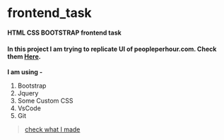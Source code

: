 # frontend_task

**HTML CSS BOOTSTRAP frontend task**

#### In this project I am trying to replicate UI of peopleperhour.com. Check them [Here](https://www.peopleperhour.com/freelancer/marketing-seo/penprince-m-experienced-guest-post-writer-on-nnjvwn#reviews).

**I am using -**

1. Bootstrap
2. Jquery
3. Some Custom CSS
4. VsCode
5. Git

> [check what I made](https://saxenaudit.github.io/frontend_task)
